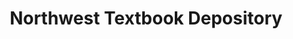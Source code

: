 ---
title: "Northwest Textbook Depository"
url: /tigard/northwest-textbook-depository/
shop: books
---